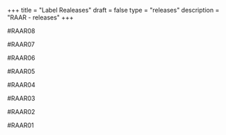 +++
title = "Label Realeases"
draft = false
type = "releases"
description = "RAAR - releases"
+++

#RAAR08
<a href="https://soundcloud.com/raarraar/sets/raar008-louisahhh-a-trap-ive" class="sc-player"></a>

#RAAR07
<a href="https://soundcloud.com/raarraar/sets/raar-008-obi-blanche" class="sc-player"></a>

#RAAR06
<a href="https://soundcloud.com/raarraar/sets/raar006-maelstrom-her-empty" class="sc-player"></a>

#RAAR05  
<a href="https://soundcloud.com/raarraar/sets/raar005-somatic-responses-1" class="sc-player"></a>

#RAAR04
<a href="https://soundcloud.com/raarraar/sets/raar004-louisahhh-maelstrom" class="sc-player"></a>

#RAAR03
<a href="https://soundcloud.com/raarraar/sets/raar003-wlvs-joefarr" class="sc-player"></a>

#RAAR02
<a href="https://soundcloud.com/raarraar/sets/raar002-maelstrom-specialivery-1" class="sc-player"></a>

#RAAR01
<a href="https://soundcloud.com/raarraar/sets/raar001-roijacker-maelstrom" class="sc-player"></a>
